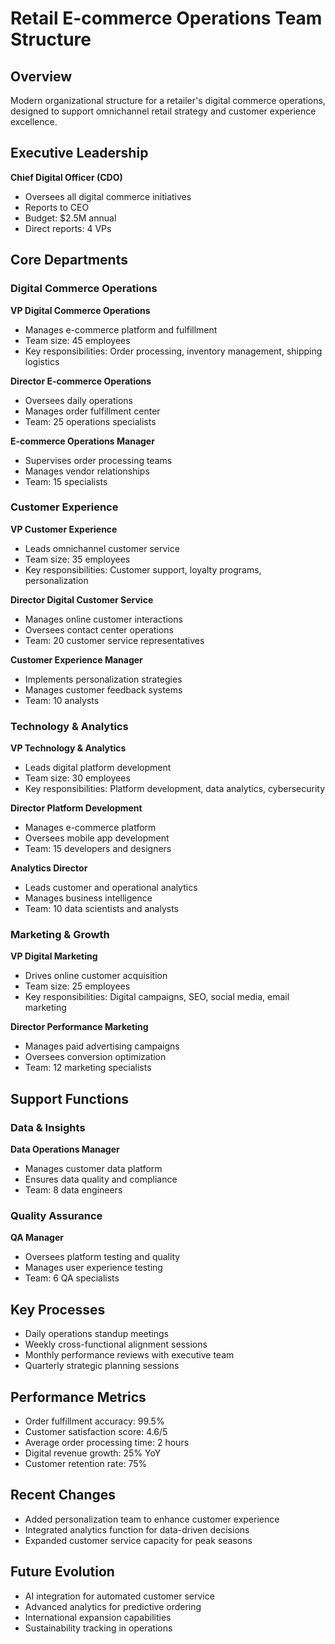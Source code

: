 # Retail E-commerce Operations Team Structure

## Overview
Modern organizational structure for a retailer's digital commerce operations, designed to support omnichannel retail strategy and customer experience excellence.

## Executive Leadership
**Chief Digital Officer (CDO)**
- Oversees all digital commerce initiatives
- Reports to CEO
- Budget: $2.5M annual
- Direct reports: 4 VPs

## Core Departments

### Digital Commerce Operations
**VP Digital Commerce Operations**
- Manages e-commerce platform and fulfillment
- Team size: 45 employees
- Key responsibilities: Order processing, inventory management, shipping logistics

**Director E-commerce Operations**
- Oversees daily operations
- Manages order fulfillment center
- Team: 25 operations specialists

**E-commerce Operations Manager**
- Supervises order processing teams
- Manages vendor relationships
- Team: 15 specialists

### Customer Experience
**VP Customer Experience**
- Leads omnichannel customer service
- Team size: 35 employees
- Key responsibilities: Customer support, loyalty programs, personalization

**Director Digital Customer Service**
- Manages online customer interactions
- Oversees contact center operations
- Team: 20 customer service representatives

**Customer Experience Manager**
- Implements personalization strategies
- Manages customer feedback systems
- Team: 10 analysts

### Technology & Analytics
**VP Technology & Analytics**
- Leads digital platform development
- Team size: 30 employees
- Key responsibilities: Platform development, data analytics, cybersecurity

**Director Platform Development**
- Manages e-commerce platform
- Oversees mobile app development
- Team: 15 developers and designers

**Analytics Director**
- Leads customer and operational analytics
- Manages business intelligence
- Team: 10 data scientists and analysts

### Marketing & Growth
**VP Digital Marketing**
- Drives online customer acquisition
- Team size: 25 employees
- Key responsibilities: Digital campaigns, SEO, social media, email marketing

**Director Performance Marketing**
- Manages paid advertising campaigns
- Oversees conversion optimization
- Team: 12 marketing specialists

## Support Functions

### Data & Insights
**Data Operations Manager**
- Manages customer data platform
- Ensures data quality and compliance
- Team: 8 data engineers

### Quality Assurance
**QA Manager**
- Oversees platform testing and quality
- Manages user experience testing
- Team: 6 QA specialists

## Key Processes
- Daily operations standup meetings
- Weekly cross-functional alignment sessions
- Monthly performance reviews with executive team
- Quarterly strategic planning sessions

## Performance Metrics
- Order fulfillment accuracy: 99.5%
- Customer satisfaction score: 4.6/5
- Average order processing time: 2 hours
- Digital revenue growth: 25% YoY
- Customer retention rate: 75%

## Recent Changes
- Added personalization team to enhance customer experience
- Integrated analytics function for data-driven decisions
- Expanded customer service capacity for peak seasons

## Future Evolution
- AI integration for automated customer service
- Advanced analytics for predictive ordering
- International expansion capabilities
- Sustainability tracking in operations